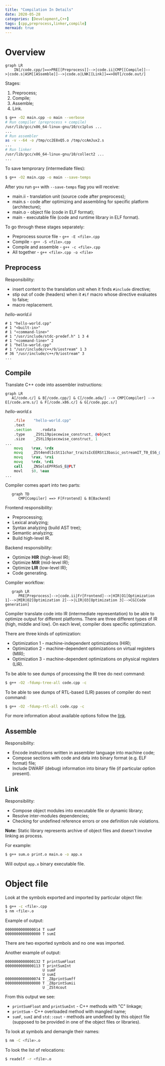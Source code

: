 ```yaml
---
title: "Compilation In Details"
date: 2020-05-28
categories: [Development,C++]
tags: [cpp,preprocess,linker,compile]
mermaid: true
---
```


# Overview

```mermaid
graph LR
    IN[/code.cpp/]==>PRE[[Preprocess]]-->|code.ii|CMP[[Compile]]-->|code.s|ASM[[ASsemble]]-->|code.o|LNK[[Link]]==>OUT[/code.out/]
```

Stages:
1. Preprocess;
2. Compile;
2. Assemble;
3. Link.

```bash
$ g++ -O2 main.cpp -o main --verbose
# Run compiler (preprocess + compile)
/usr/lib/gcc/x86_64-linux-gnu/10/cc1plus ...
...
# Run assembler
as -v --64 -o /tmp/cc2E8xQ5.o /tmp/ccAmJux2.s
...
# Run linker
/usr/lib/gcc/x86_64-linux-gnu/10/collect2 ...
...
```

To save temprorary (intermediate files):
```bash
$ g++ -O2 main.cpp -o main --save-temps
```
After you run `g++` with `--save-temps` flag you will receive:
* main.ii - translation unit (source code after preprocess);
* main.s - code after optimizing and assembling for specific platform (architecture);
* main.o - object file (code in ELF format);
* main - executable file (code and runtime library in ELF format).

To go through these stages separately:
- Preprocess source file - `g++ -E <file>.cpp`
- Compile - `g++ -S <file>.cpp`
- Compile and assemble - `g++ -c <file>.cpp`
- All together - `g++ <file>.cpp -o <file>`

## Preprocess

Responsibility:
* insert content to the translation unit when it finds `#include` directive;
* stip out of code (headers) when it `#if` macro whose directive evaluates to false;
* macro replacement.

*hello-world.ii*
```
# 1 "hello-world.cpp"
# 1 "<built-in>"
# 1 "<command-line>"
# 1 "/usr/include/stdc-predef.h" 1 3 4
# 1 "<command-line>" 2
# 1 "hello-world.cpp"
# 1 "/usr/include/c++/9/iostream" 1 3
# 36 "/usr/include/c++/9/iostream" 3
...
```

## Compile

Translate C++ code into assembler instructions:

```mermaid
graph LR
   A[/code.c/] & B[/code.cpp/] & C[/code.ada/] --> CMP[Compiler] --> E[/code.arm.s/] & F[/code.x86.c/] & G[/code.ppc.s/] 
```

*hello-world.s*
```asm
    .file    "hello-world.cpp"
    .text
    .section    .rodata
    .type    _ZStL19piecewise_construct, @object
    .size    _ZStL19piecewise_construct, 1
...
    movq    %rax, %rdx
    movq    _ZSt4endlIcSt11char_traitsIcEERSt13basic_ostreamIT_T0_ES6_@GOTPCREL(%rip), %rax
    movq    %rax, %rsi
    movq    %rdx, %rdi
    call    _ZNSolsEPFRSoS_E@PLT
    movl    $0, %eax
...
```

Compiler comes apart into two parts:
```mermaid
   graph TD
      CMP[Compiler] ==> F[Frontend] & B[Backend]
```

Frontend responsibility:
* Preprocessing;
* Lexical analyzing;
* Syntax analyzing (build AST tree);
* Semantic analyzing;
* Build high-level IR.

Backend responsibility:
* Optimize **HIR** (high-level IR);
* Optimize **MIR** (mid-level IR);
* Optimize **LIR** (low-level IR);
* Code generating.

Compiler workflow:
```mermaid
   graph LR
      PRE[Preprocess]-->|code.ii|Fr[Frontend]-->|HIR|O1[Optimization 1]-->|MIR|O2[Optimization 2]-->|LIR|O3[Optimization 3]-->CG[Code generation]
```

Compiler translate code into IR (intermediate representation) to be able to optimize output for different platforms. There are three different types of IR (high, middle and low). On each level, compiler does specific optimization.

There are three kinds of optimization:
* Optimization 1 - machine-independent optimizations (HIR);
* Optimization 2 - machine-dependent optimizations on virtual registers (MIR);
* Optimization 3 - machine-dependent optimizations on physical registers (LIR).

To be able to see dumps of processing the IR tree do next command:
```bash
$ g++ -O2 -fdump-tree-all code.cpp -c
```
To be able to see dumps of RTL-based (LIR) passes of compiler do next command:
```bash
$ g++ -O2 -fdump-rtl-all code.cpp -c
```

For more information about available options follow the [link](https://gcc.gnu.org/onlinedocs/gcc/).

## Assemble

Responsibility:
* Encode instructions written in assembler language into machine code;
* Compose sections with code and data into binary format (e.g. ELF format) file;
* Include DWARF (debug) information into binary file (if particular option present).

## Link

Responsibility:
* Compose object modules into executable file or dynamic library;
* Resolve inter-modules dependencies;
* Checking for undefined reference errors or one definition rule violations.

**Note:** Static library represents archive of object files and doesn't involve linking as process.

For example:
```bash
$ g++ sum.o print.o main.o -o app.x
```
Will output `app.x` binary executable file.

# Object file

Look at the symbols exported and imported by particular object file:
```bash
$ g++ -c <file>.cpp
$ nm <file>.o
```
Example of output:
```
0000000000000014 T sumF
0000000000000000 T sumI
```
There are two exported symbols and no one was imported.


Another example of output:
```
0000000000000132 T printSumFloat
0000000000000113 T printSumInt
                 U sumF
                 U sumI
0000000000000074 T _Z8printSumff
0000000000000000 T _Z8printSumii
                 U _ZSt4cout
```
From this output we see:

+ `printSumFloat` and `printSumInt` - C++ methods with "C" linkage;
+ `printSum` - C++ overloaded method with mangled name;
+ `sumF`, `sumI` and `std::cout` - methods are undefined by this object file (supposed to be provided in one of the object files or libraries).


To look at symbols and demangle their names:
```bash
$ nm -C <file>.o
```

To look the list of relocations:
```bash
$ readelf -r <file>.o
```